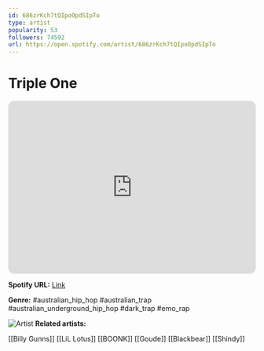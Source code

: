 ```yaml
---
id: 686zrKch7tQIpoOpdSIpTo
type: artist
popularity: 53
followers: 74592
url: https://open.spotify.com/artist/686zrKch7tQIpoOpdSIpTo
---
```

# Triple One

<iframe style="border-radius:12px" src="https://open.spotify.com/embed/artist/686zrKch7tQIpoOpdSIpTo" width="100%" height="352" frameBorder="0" allowfullscreen="" allow="autoplay; clipboard-write; encrypted-media; fullscreen; picture-in-picture" loading="lazy"></iframe>

**Spotify URL:** [Link](https://open.spotify.com/artist/686zrKch7tQIpoOpdSIpTo)

**Genre:**  #australian_hip_hop #australian_trap #australian_underground_hip_hop #dark_trap #emo_rap

![Artist](https://i.scdn.co/image/ab6761610000e5eb1389e263c9e1b63ce8f2d417)
**Related artists:**

[[Billy Gunns]]
[[LiL Lotus]]
[[BOONK]]
[[Goude]]
[[Blackbear]]
[[Shindy]]
